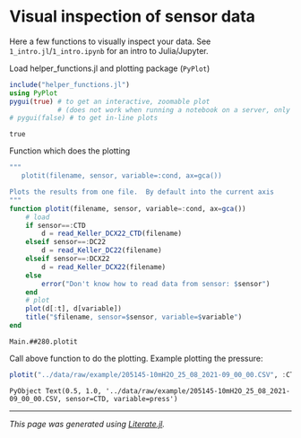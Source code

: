 # Visual inspection of sensor data

Here a few functions to visually inspect your data.
See `1_intro.jl`/`1_intro.ipynb` for an intro to Julia/Jupyter.

Load helper_functions.jl and plotting package (`PyPlot`)

````julia
include("helper_functions.jl")
using PyPlot
pygui(true) # to get an interactive, zoomable plot
            # (does not work when running a notebook on a server, only locally)
# pygui(false) # to get in-line plots
````

````
true
````

Function which does the plotting

````julia
"""
   plotit(filename, sensor, variable=:cond, ax=gca())

Plots the results from one file.  By default into the current axis
"""
function plotit(filename, sensor, variable=:cond, ax=gca())
    # load
    if sensor==:CTD
        d = read_Keller_DCX22_CTD(filename)
    elseif sensor==:DC22
        d = read_Keller_DC22(filename)
    elseif sensor==:DCX22
        d = read_Keller_DCX22(filename)
    else
        error("Don't know how to read data from sensor: $sensor")
    end
    # plot
    plot(d[:t], d[variable])
    title("$filename, sensor=$sensor, variable=$variable")
end
````

````
Main.##280.plotit
````

Call above function to do the plotting.  Example plotting the pressure:

````julia
plotit("../data/raw/example/205145-10mH2O_25_08_2021-09_00_00.CSV", :CTD, :press)
````

````
PyObject Text(0.5, 1.0, '../data/raw/example/205145-10mH2O_25_08_2021-09_00_00.CSV, sensor=CTD, variable=press')
````

---

*This page was generated using [Literate.jl](https://github.com/fredrikekre/Literate.jl).*

